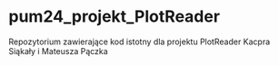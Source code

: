 # pum24_projekt_PlotReader
Repozytorium zawierające kod istotny dla projektu PlotReader Kacpra Siąkały i Mateusza Pączka
